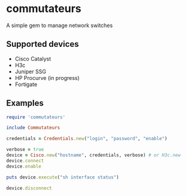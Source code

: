 commutateurs
============

A simple gem to manage network switches

Supported devices
----------------

* Cisco Catalyst
* H3c
* Juniper SSG
* HP Procurve (in progress)
* Fortigate

Examples
--------

```ruby
require 'commutateurs'

include Commutateurs

credentials = Credentials.new("login", "password", "enable")

verbose = true
device = Cisco.new("hostname", credentials, verbose) # or H3c.new
device.connect
device.enable

puts device.execute("sh interface status")

device.disconnect
```
